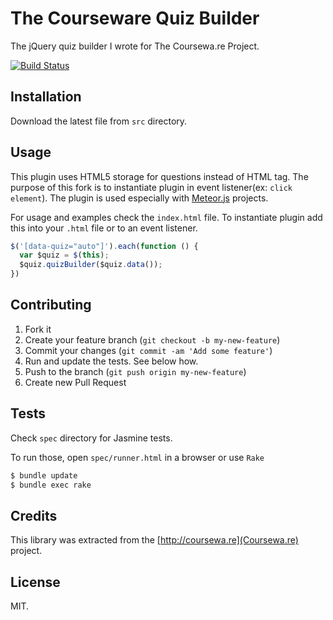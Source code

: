 # The Courseware Quiz Builder

The jQuery quiz builder I wrote for The Coursewa.re Project.

[![Build Status](https://travis-ci.org/Courseware/quiz-builder.png?branch=master)](https://travis-ci.org/Courseware/quiz-builder)

## Installation

Download the latest file from `src` directory.

## Usage
This plugin uses HTML5 storage for questions instead of HTML tag.
The purpose of this fork is to instantiate plugin in event listener(ex: `click element`). The plugin is used especially with [Meteor.js](https://meteor.com) projects.

For usage and examples check the `index.html` file.
To instantiate plugin add this into your `.html` file or to an event listener.
```javascript
$('[data-quiz="auto"]').each(function () {
  var $quiz = $(this);
  $quiz.quizBuilder($quiz.data());
})
```

## Contributing

1. Fork it
2. Create your feature branch (`git checkout -b my-new-feature`)
3. Commit your changes (`git commit -am 'Add some feature'`)
4. Run and update the tests. See below how.
5. Push to the branch (`git push origin my-new-feature`)
6. Create new Pull Request

## Tests

Check `spec` directory for Jasmine tests.

To run those, open `spec/runner.html` in a browser or use `Rake`

```bash
$ bundle update
$ bundle exec rake
```

## Credits

This library was extracted from the [http://coursewa.re](Coursewa.re) project.

## License

MIT.
